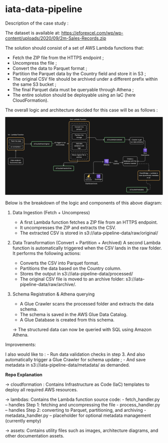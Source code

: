 # iata-data-pipeline

Description of the case study :

The dataset is available at: https://eforexcel.com/wp/wp-content/uploads/2020/09/2m-Sales-Records.zip

The solution should consist of a set of AWS Lambda functions that:
- Fetch the ZIP file from the HTTPS endpoint ;
- Uncompress the file ;
- Convert the data to Parquet format ;
- Partition the Parquet data by the Country field and store it in S3 ;
- The original CSV file should be archived under a different prefix within the same S3 bucket ;
- The final Parquet data must be queryable through Athena ;
- The entire solution should be deployable using an IaC (here CloudFormation).

The overall logic and architecture decided for this case will be as follows :

![Data architecture diagram](assets/diagram_data.png)

Below is the breakdown of the logic and components of this above diagram:

1. Data Ingestion (Fetch + Uncompress)

    - A first Lambda function fetches a ZIP file from an HTTPS endpoint.
    - It uncompresses the ZIP and extracts the CSV.
    - The extracted CSV is stored in s3://iata-pipeline-data/raw/original/

2. Data Transformation (Convert + Partition + Archived)
A second Lambda function is automatically triggered when the CSV lands in the raw folder. It performs the following actions:
    - Converts the CSV into Parquet format.
    - Partitions the data based on the Country column.
    - Stores the output in s3://iata-pipeline-data/processed/
    - The original CSV file is moved to an archive folder: s3://iata-pipeline-data/raw/archive/.

3. Schema Registration & Athena querying
    - A Glue Crawler scans the processed folder and extracts the data schema.
    - The schema is saved in the AWS Glue Data Catalog.
    - A Glue Database is created from this schema.

    -> The structured data can now be queried with SQL using Amazon Athena.

Improvements:

I also would like to :
    - Run data validation checks in step 3. And also automatically trigger a Glue Crawler for schema update ;
    - And save metadata in s3://iata-pipeline-data/metadata/ as demanded.


**Repo Explanation**

-> cloudformation :
    Contains Infrastructure as Code (IaC) templates to deploy all required AWS resources.

-> lambdas:
    Contains the Lambda function source code:
        - fetch_handler.py – handles Step 1: fetching and uncompressing the file
        - process_handler.py – handles Step 2: converting to Parquet, partitioning, and archiving
        - metadata_handler.py – placeholder for optional metadata management (currently empty)

-> assets:
    Contains utility files such as images, architecture diagrams, and other documentation assets.
